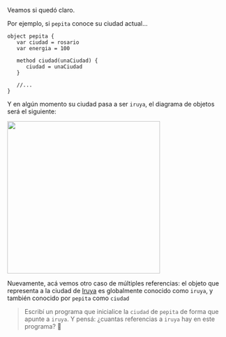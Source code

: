 Veamos si quedó claro.

Por ejemplo, si `pepita` conoce su ciudad actual...

```wollok
object pepita {
   var ciudad = rosario
   var energia = 100
   
   method ciudad(unaCiudad) {
      ciudad = unaCiudad
   }
   
   //...
}
```

Y en algún momento su ciudad pasa a ser `iruya`, el diagrama de objetos será el siguiente: 

<img src="https://github.com/pdep-utn/mumuki-guia-wollok-referencias/raw/master/assets/atributos.png" width="350"/>

Nuevamente, acá vemos otro caso de múltiples referencias: el objeto que representa a la ciudad de [Iruya](https://es.wikipedia.org/wiki/Iruya) es globalmente conocido como `iruya`, y también conocido por `pepita` como `ciudad`

> Escribí un programa que inicialice la `ciudad` de `pepita` de forma que apunte a `iruya`. Y pensá: ¿cuantas referencias a `iruya` hay en este programa? :thought_balloon:

